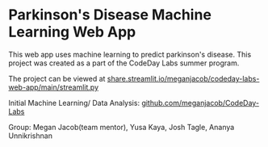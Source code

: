 # Parkinson's Disease Machine Learning Web App
This web app uses machine learning to predict parkinson's disease. This project was created as a part of the CodeDay Labs summer program.

The project can be viewed at [share.streamlit.io/meganjacob/codeday-labs-web-app/main/streamlit.py](https://share.streamlit.io/meganjacob/codeday-labs-web-app/main/streamlit.py)

Initial Machine Learning/ Data Analysis: [github.com/meganjacob/CodeDay-Labs](https://github.com/meganjacob/CodeDay-Labs)

Group: Megan Jacob(team mentor), Yusa Kaya, Josh Tagle, Ananya Unnikrishnan
